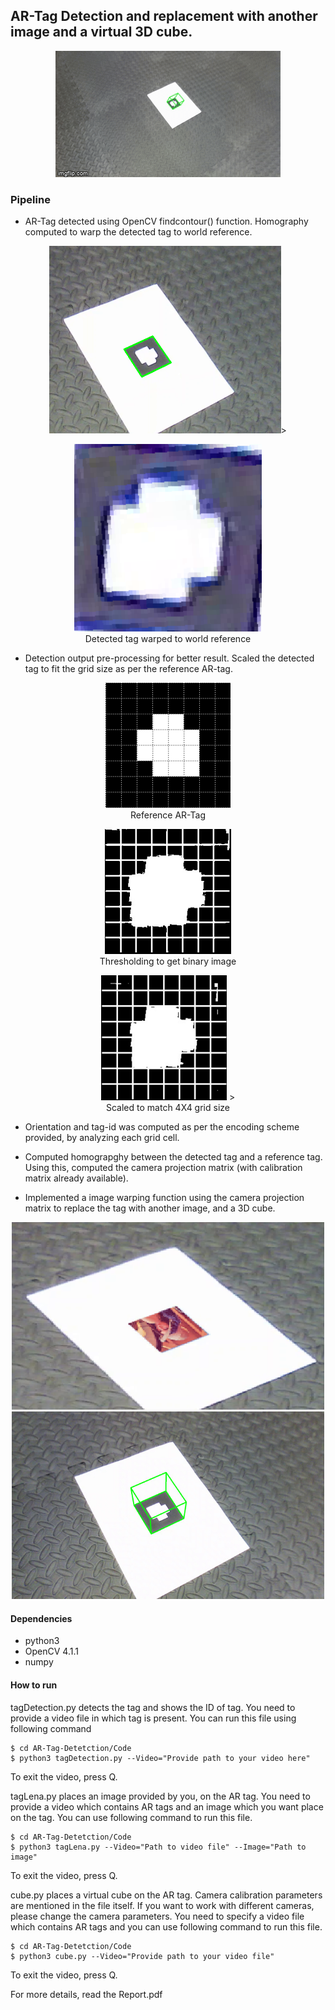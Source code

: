 ## AR-Tag Detection and replacement with another image and a virtual 3D cube.

<p align="center">
<img src="https://github.com/varunasthana92/AR-Tag-Detetction/blob/master/images/tag_detect.gif">
</p>

### Pipeline
* AR-Tag detected using OpenCV findcontour() function. Homography computed to warp the detected tag to world reference.
<p align="center">
<img src="https://github.com/varunasthana92/AR-Tag-Detetction/blob/master/images/detectedTag.png" wwidth=500, height = 300>>
</p>
<p align="center">
<img src="https://github.com/varunasthana92/AR-Tag-Detetction/blob/master/images/Intermediate/warped_detection.png" wwidth=500, height = 300><br>
Detected tag warped to world reference
</p>

* Detection output pre-processing for better result. Scaled the detected tag to fit the grid size as per the reference AR-tag.
<p align="center">
<img src="https://github.com/varunasthana92/AR-Tag-Detetction/blob/master/images/ref_marker_grid.png" wwidth=200, height = 200><br>
Reference AR-Tag
</p>

<p align="center">
<img src="https://github.com/varunasthana92/AR-Tag-Detetction/blob/master/images/Intermediate/warped_thresh.jpg" wwidth=200, height = 200><br>
Thresholding to get binary image
</p>

<p align="center">
<img src="https://github.com/varunasthana92/AR-Tag-Detetction/blob/master/images/Intermediate/warped_thresh_scaled.png" wwidth=200, height = 200> ><br>
Scaled to match 4X4 grid size
</p>

* Orientation and tag-id was computed as per the encoding scheme provided, by analyzing each grid cell.

* Computed homograpghy between the detected tag and a reference tag. Using this, computed the camera projection matrix (with calibration matrix already available).

* Implemented a image warping function using the camera projection matrix to replace the tag with another image, and a 3D cube.
<p align="center">
<img src="https://github.com/varunasthana92/AR-Tag-Detetction/blob/master/images/Single_lena.png" width=500, height = 300>
<img src="https://github.com/varunasthana92/AR-Tag-Detetction/blob/master/images/virtualCube.jpeg" width=500, height = 300>
</p>


#### Dependencies

- python3
- OpenCV 4.1.1
- numpy


#### How to run 

tagDetection.py detects the tag and shows the ID of tag. You need to provide a video file in which tag is present. You can run this file using following command
```
$ cd AR-Tag-Detetction/Code
$ python3 tagDetection.py --Video="Provide path to your video here"
```
To exit the video, press Q.

tagLena.py places an image provided by you, on the AR tag. You need to provide a video which contains AR tags and an image which you want place on the tag. You can use following command to run this file.

```
$ cd AR-Tag-Detetction/Code
$ python3 tagLena.py --Video="Path to video file" --Image="Path to image"
```
To exit the video, press Q.

cube.py places a virtual cube on the AR tag. Camera calibration parameters are mentioned in the file itself. If you want to work with different cameras, please change the camera parameters. You need to specify a video file which contains AR tags and you can use following command to run this file.

```
$ cd AR-Tag-Detetction/Code
$ python3 cube.py --Video="Provide path to your video file"
```
To exit the video, press Q.

For more details, read the Report.pdf

